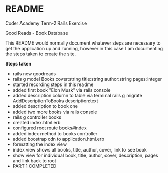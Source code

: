 # README

Coder Academy Term-2 Rails Exercise

Good Reads - Book Database

This README would normally document whatever steps are necessary to get the
application up and running, however in this case I am documenting the steps taken to create the site.

__Steps taken__
- rails new goodreads
- rails g model Books cover:string title:string author:string pages:integer
- started recording steps in this readme
- added first book "Elon Musk" via rails console
- added description column to table via terminal rails g migrate AddDescriptionToBooks description:text
- added description to book one
- added two more books via rails console
- rails g controller books
- created index.html.erb
- configured root route books#index
- added index method to books controller
- added boostrap cdn to application.html.erb
- formatting the index view
- index view shows all books, title, author, cover, link to see book
- show view for individual book, title, author, cover, description, pages and link back to root
- PART 1 COMPLETED
